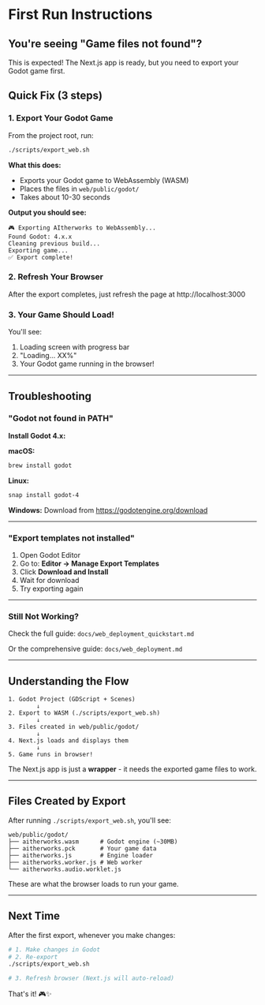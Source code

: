 # First Run Instructions

## You're seeing "Game files not found"?

This is expected! The Next.js app is ready, but you need to export your Godot game first.

## Quick Fix (3 steps)

### 1. Export Your Godot Game

From the project root, run:

```bash
./scripts/export_web.sh
```

**What this does:**
- Exports your Godot game to WebAssembly (WASM)
- Places the files in `web/public/godot/`
- Takes about 10-30 seconds

**Output you should see:**
```
🎮 Exporting AItherworks to WebAssembly...
Found Godot: 4.x.x
Cleaning previous build...
Exporting game...
✅ Export complete!
```

### 2. Refresh Your Browser

After the export completes, just refresh the page at http://localhost:3000

### 3. Your Game Should Load!

You'll see:
1. Loading screen with progress bar
2. "Loading... XX%"
3. Your Godot game running in the browser!

---

## Troubleshooting

### "Godot not found in PATH"

**Install Godot 4.x:**

**macOS:**
```bash
brew install godot
```

**Linux:**
```bash
snap install godot-4
```

**Windows:**
Download from https://godotengine.org/download

---

### "Export templates not installed"

1. Open Godot Editor
2. Go to: **Editor → Manage Export Templates**
3. Click **Download and Install**
4. Wait for download
5. Try exporting again

---

### Still Not Working?

Check the full guide: `docs/web_deployment_quickstart.md`

Or the comprehensive guide: `docs/web_deployment.md`

---

## Understanding the Flow

```
1. Godot Project (GDScript + Scenes)
        ↓
2. Export to WASM (./scripts/export_web.sh)
        ↓
3. Files created in web/public/godot/
        ↓
4. Next.js loads and displays them
        ↓
5. Game runs in browser!
```

The Next.js app is just a **wrapper** - it needs the exported game files to work.

---

## Files Created by Export

After running `./scripts/export_web.sh`, you'll see:

```
web/public/godot/
├── aitherworks.wasm      # Godot engine (~30MB)
├── aitherworks.pck       # Your game data
├── aitherworks.js        # Engine loader
├── aitherworks.worker.js # Web worker
└── aitherworks.audio.worklet.js
```

These are what the browser loads to run your game.

---

## Next Time

After the first export, whenever you make changes:

```bash
# 1. Make changes in Godot
# 2. Re-export
./scripts/export_web.sh

# 3. Refresh browser (Next.js will auto-reload)
```

That's it! 🎮✨

